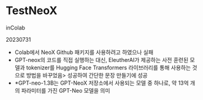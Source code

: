 # TestNeoX
inColab

20230731
- Colab에서 NeoX Github 패키지를 사용하려고 하였으나 실패
- GPT-neox의 코드를 직접 실행하는 대신, EleutherAI가 제공하는 사전 훈련된 모델과 tokenizer를 Hugging Face Transformers 라이브러리를 통해 사용하는 것으로 방법을 바꾸었음> 성공하여 간단한 문장 만들기에 성공
- *GPT-neo-1.3B는 GPT-NeoX 저장소에서 사용되는 모델 중 하나로, 약 13억 개의 파라미터를 가진 GPT-Neo 모델을 의미
